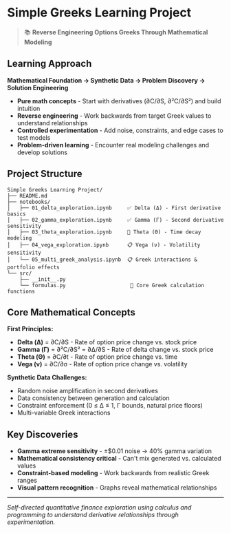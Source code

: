 # Simple Greeks Learning Project

> 📚 **Reverse Engineering Options Greeks Through Mathematical Modeling**

## Learning Approach

**Mathematical Foundation → Synthetic Data → Problem Discovery → Solution Engineering**

- **Pure math concepts** - Start with derivatives (∂C/∂S, ∂²C/∂S²) and build intuition
- **Reverse engineering** - Work backwards from target Greek values to understand relationships  
- **Controlled experimentation** - Add noise, constraints, and edge cases to test models
- **Problem-driven learning** - Encounter real modeling challenges and develop solutions

## Project Structure

```
Simple Greeks Learning Project/
├── README.md
├── notebooks/
│   ├── 01_delta_exploration.ipynb     ✅ Delta (Δ) - First derivative basics
│   ├── 02_gamma_exploration.ipynb     ✅ Gamma (Γ) - Second derivative sensitivity  
│   ├── 03_theta_exploration.ipynb     🔄 Theta (Θ) - Time decay modeling
│   ├── 04_vega_exploration.ipynb      📋 Vega (ν) - Volatility sensitivity
│   └── 05_multi_greek_analysis.ipynb  📋 Greek interactions & portfolio effects
└── src/
    ├── __init__.py
    └── formulas.py                     🔄 Core Greek calculation functions
```

## Core Mathematical Concepts

**First Principles:**
- **Delta (Δ)** = ∂C/∂S - Rate of option price change vs. stock price  
- **Gamma (Γ)** = ∂²C/∂S² = ∂Δ/∂S - Rate of delta change vs. stock price
- **Theta (Θ)** = ∂C/∂t - Rate of option price change vs. time
- **Vega (ν)** = ∂C/∂σ - Rate of option price change vs. volatility

**Synthetic Data Challenges:**
- Random noise amplification in second derivatives
- Data consistency between generation and calculation  
- Constraint enforcement (0 ≤ Δ ≤ 1, Γ bounds, natural price floors)
- Multi-variable Greek interactions

## Key Discoveries

- **Gamma extreme sensitivity** - ±$0.01 noise → 40% gamma variation
- **Mathematical consistency critical** - Can't mix generated vs. calculated values
- **Constraint-based modeling** - Work backwards from realistic Greek ranges
- **Visual pattern recognition** - Graphs reveal mathematical relationships

---

*Self-directed quantitative finance exploration using calculus and programming to understand derivative relationships through experimentation.*